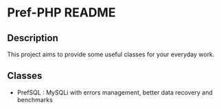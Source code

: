 Pref-PHP README
===============

Description
-----------
This project aims to provide some useful classes for your everyday work.

Classes
-------
- PrefSQL : MySQLi with errors management, better data recovery and benchmarks
